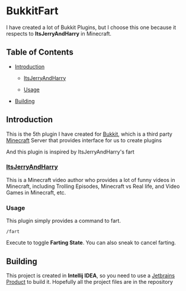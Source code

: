 BukkitFart
=======

I have created a lot of Bukkit Plugins, but I choose this one because it respects to **ItsJerryAndHarry** in Minecraft.

## Table of Contents

* [Introduction](#introduction)

    * [ItsJerryAndHarry](#itsjerryandharry)

    * [Usage](#usage)

* [Building](#Building)

## Introduction

This is the 5th plugin I have created for [Bukkit](www.bukkit.org), which is a third party [Minecraft](www.minecraft.net) Server that provides interface for us to create plugins

And this plugin is inspired by ItsJerryAndHarry's fart

### [ItsJerryAndHarry](https://www.youtube.com/itsjerryandharry)

This is a Minecraft video author who provides a lot of funny videos in Minecraft, including Trolling Episodes, Minecraft vs Real life, and Video Games in Minecraft, etc.

### Usage

This plugin simply provides a command to fart.

```
/fart
```

Execute to toggle **Farting State**. You can also sneak to cancel farting.

## Building

This project is created in **Intellij IDEA**, so you need to use a [Jetbrains Product](https://jetbrains.com) to build it. Hopefully all the project files are in the repository